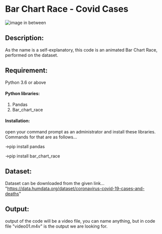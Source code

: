 # Bar Chart Race - Covid Cases

![image in between](https://user-images.githubusercontent.com/100015589/161397281-54084ad1-2b6a-46d4-b9b6-3549f30b792b.JPG)

## Description:
 As the name is a self-explanatory, this code is an animated Bar Chart Race, performed on the dataset.

## Requirement:
Python 3.6 or above

#### Python libraries:
1. Pandas
2. Bar_chart_race

#### Installation:
open your command prompt as an administrator and install these libraries. Commands for that are as follows...

->pip install pandas

->pip install bar_chart_race

## Dataset:
 Dataset can be downloaded from the given link...
 "https://data.humdata.org/dataset/coronavirus-covid-19-cases-and-deaths"

## Output:
output of the code will be a video file, you can name anything, but in code  file "video01.m4v" is the output we are looking for.

